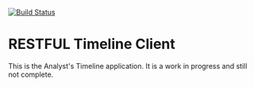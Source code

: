 [![Build Status](
https://travis-ci.org/Cameron-Grams/third_timeline_client.svg?branch=master)](https://travis-ci.org/Cameron-Grams/third_timeline_client)



# RESTFUL Timeline Client

This is the Analyst's Timeline application.  It is a work in progress and still not complete.  